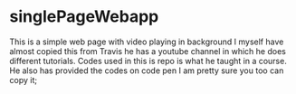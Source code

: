 # singlePageWebapp
This is a simple web page with video playing in background 
I myself have almost copied this from Travis he has a youtube channel in which he does different tutorials. Codes used in this is repo is what he taught in a course.
He also has provided the codes on code pen
I am pretty sure you too can copy it;

